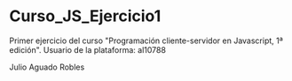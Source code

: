 Curso_JS_Ejercicio1
===================
Primer ejercicio del curso "Programación cliente-servidor en Javascript, 1ª edición".
Usuario de la plataforma: al10788

Julio Aguado Robles
